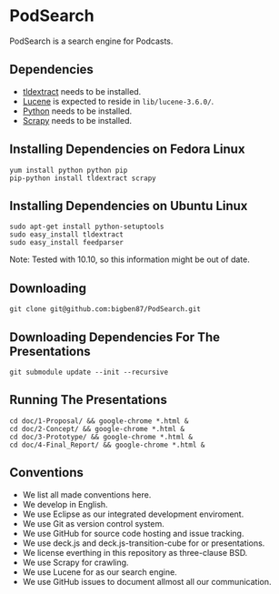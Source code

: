 PodSearch
=========

PodSearch is a search engine for Podcasts.

Dependencies
------------

-   [tldextract](https://github.com/john-kurkowski/tldextract) needs to be installed.
-   [Lucene](https://lucene.apache.org/core/) is expected to reside in `lib/lucene-3.6.0/`.
-   [Python](http://www.python.org/) needs to be installed.
-   [Scrapy](http://scrapy.org/) needs to be installed.

Installing Dependencies on Fedora Linux
---------------------------------------

    yum install python python pip
    pip-python install tldextract scrapy

Installing Dependencies on Ubuntu Linux
---------------------------------------

    sudo apt-get install python-setuptools
    sudo easy_install tldextract
    sudo easy_install feedparser

Note: Tested with 10.10, so this information might be out of date.

Downloading
-----------

    git clone git@github.com:bigben87/PodSearch.git


Downloading Dependencies For The Presentations
----------------------------------------------

    git submodule update --init --recursive

Running The Presentations
-------------------------

    cd doc/1-Proposal/ && google-chrome *.html &
    cd doc/2-Concept/ && google-chrome *.html &
    cd doc/3-Prototype/ && google-chrome *.html &
    cd doc/4-Final_Report/ && google-chrome *.html &
    
Conventions
-----------

-   We list all made conventions here.
-   We develop in English.
-   We use Eclipse as our integrated development enviroment.
-   We use Git as version control system.
-   We use GitHub for source code hosting and issue tracking.
-   We use deck.js and deck.js-transition-cube for or presentations.
-   We license everthing in this repository as three-clause BSD.
-   We use Scrapy for crawling.
-   We use Lucene for as our search engine.
-   We use GitHub issues to document allmost all our communication.
